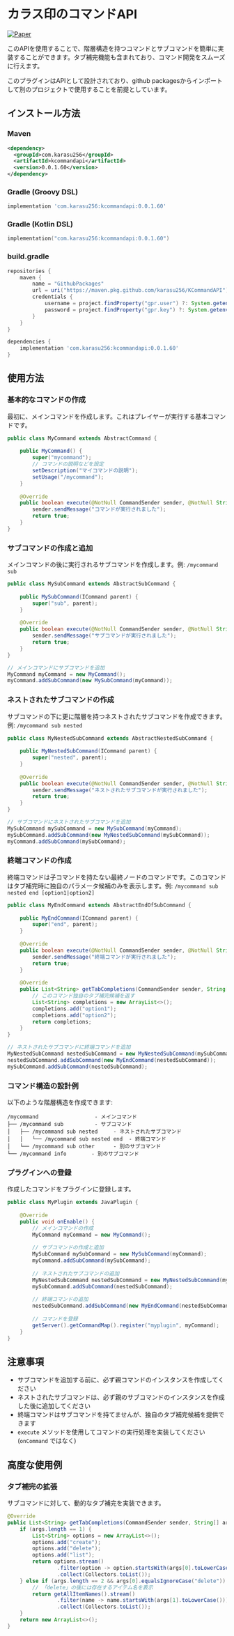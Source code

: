 # カラス印のコマンドAPI 
[![Paper](https://img.shields.io/badge/Paper-1.21.3-blue.svg)](https://papermc.io/)

このAPIを使用することで、階層構造を持つコマンドとサブコマンドを簡単に実装することができます。タブ補完機能も含まれており、コマンド開発をスムーズに行えます。

このプラグインはAPIとして設計されており、github packagesからインポートして別のプロジェクトで使用することを前提としています。

## インストール方法

### Maven

```xml
<dependency>
  <groupId>com.karasu256</groupId>
  <artifactId>kcommandapi</artifactId>
  <version>0.0.1.60</version>
</dependency>
```

### Gradle (Groovy DSL)

```groovy
implementation 'com.karasu256:kcommandapi:0.0.1.60'
```

### Gradle (Kotlin DSL)

```kotlin
implementation("com.karasu256:kcommandapi:0.0.1.60")
```

### build.gradle

```groovy
repositories {
    maven {
        name = "GithubPackages"
        url = uri("https://maven.pkg.github.com/karasu256/KCommandAPI")
        credentials {
            username = project.findProperty("gpr.user") ?: System.getenv("GITHUB_USERNAME")
            password = project.findProperty("gpr.key") ?: System.getenv("GITHUB_TOKEN")
        }
    }
}

dependencies {
    implementation 'com.karasu256:kcommandapi:0.0.1.60'
}
```

## 使用方法

### 基本的なコマンドの作成

最初に、メインコマンドを作成します。これはプレイヤーが実行する基本コマンドです。

```java
public class MyCommand extends AbstractCommand {
    
    public MyCommand() {
        super("mycommand");
        // コマンドの説明などを設定
        setDescription("マイコマンドの説明");
        setUsage("/mycommand");
    }
    
    @Override
    public boolean execute(@NotNull CommandSender sender, @NotNull String commandLabel, @NotNull String[] args) {
        sender.sendMessage("コマンドが実行されました");
        return true;
    }
}
```

### サブコマンドの作成と追加

メインコマンドの後に実行されるサブコマンドを作成します。例: `/mycommand sub`

```java
public class MySubCommand extends AbstractSubCommand {
    
    public MySubCommand(ICommand parent) {
        super("sub", parent);
    }
    
    @Override
    public boolean execute(@NotNull CommandSender sender, @NotNull String commandLabel, @NotNull String[] args) {
        sender.sendMessage("サブコマンドが実行されました");
        return true;
    }
}

// メインコマンドにサブコマンドを追加
MyCommand myCommand = new MyCommand();
myCommand.addSubCommand(new MySubCommand(myCommand));
```

### ネストされたサブコマンドの作成

サブコマンドの下に更に階層を持つネストされたサブコマンドを作成できます。例: `/mycommand sub nested`

```java
public class MyNestedSubCommand extends AbstractNestedSubCommand {
    
    public MyNestedSubCommand(ICommand parent) {
        super("nested", parent);
    }
    
    @Override
    public boolean execute(@NotNull CommandSender sender, @NotNull String commandLabel, @NotNull String[] args) {
        sender.sendMessage("ネストされたサブコマンドが実行されました");
        return true;
    }
}

// サブコマンドにネストされたサブコマンドを追加
MySubCommand mySubCommand = new MySubCommand(myCommand);
mySubCommand.addSubCommand(new MyNestedSubCommand(mySubCommand));
myCommand.addSubCommand(mySubCommand);
```

### 終端コマンドの作成

終端コマンドは子コマンドを持たない最終ノードのコマンドです。このコマンドはタブ補完時に独自のパラメータ候補のみを表示します。例: `/mycommand sub nested end [option1|option2]`

```java
public class MyEndCommand extends AbstractEndOfSubCommand {
    
    public MyEndCommand(ICommand parent) {
        super("end", parent);
    }
    
    @Override
    public boolean execute(@NotNull CommandSender sender, @NotNull String commandLabel, @NotNull String[] args) {
        sender.sendMessage("終端コマンドが実行されました");
        return true;
    }
    
    @Override
    public List<String> getTabCompletions(CommandSender sender, String[] args) {
        // このコマンド独自のタブ補完候補を返す
        List<String> completions = new ArrayList<>();
        completions.add("option1");
        completions.add("option2");
        return completions;
    }
}

// ネストされたサブコマンドに終端コマンドを追加
MyNestedSubCommand nestedSubCommand = new MyNestedSubCommand(mySubCommand);
nestedSubCommand.addSubCommand(new MyEndCommand(nestedSubCommand));
mySubCommand.addSubCommand(nestedSubCommand);
```

### コマンド構造の設計例

以下のような階層構造を作成できます:

```
/mycommand                  - メインコマンド
├── /mycommand sub          - サブコマンド
│   ├── /mycommand sub nested     - ネストされたサブコマンド
│   │   └── /mycommand sub nested end  - 終端コマンド
│   └── /mycommand sub other      - 別のサブコマンド
└── /mycommand info        - 別のサブコマンド
```

### プラグインへの登録

作成したコマンドをプラグインに登録します。

```java
public class MyPlugin extends JavaPlugin {
    
    @Override
    public void onEnable() {
        // メインコマンドの作成
        MyCommand myCommand = new MyCommand();
        
        // サブコマンドの作成と追加
        MySubCommand mySubCommand = new MySubCommand(myCommand);
        myCommand.addSubCommand(mySubCommand);
        
        // ネストされたサブコマンドの追加
        MyNestedSubCommand nestedSubCommand = new MyNestedSubCommand(mySubCommand);
        mySubCommand.addSubCommand(nestedSubCommand);
        
        // 終端コマンドの追加
        nestedSubCommand.addSubCommand(new MyEndCommand(nestedSubCommand));
        
        // コマンドを登録
        getServer().getCommandMap().register("myplugin", myCommand);
    }
}
```

## 注意事項

- サブコマンドを追加する前に、必ず親コマンドのインスタンスを作成してください
- ネストされたサブコマンドは、必ず親のサブコマンドのインスタンスを作成した後に追加してください
- 終端コマンドはサブコマンドを持てませんが、独自のタブ補完候補を提供できます
- `execute` メソッドを使用してコマンドの実行処理を実装してください (`onCommand` ではなく)

## 高度な使用例

### タブ補完の拡張

サブコマンドに対して、動的なタブ補完を実装できます。

```java
@Override
public List<String> getTabCompletions(CommandSender sender, String[] args) {
    if (args.length == 1) {
        List<String> options = new ArrayList<>();
        options.add("create");
        options.add("delete");
        options.add("list");
        return options.stream()
                .filter(option -> option.startsWith(args[0].toLowerCase()))
                .collect(Collectors.toList());
    } else if (args.length == 2 && args[0].equalsIgnoreCase("delete")) {
        // 「delete」の後には存在するアイテム名を表示
        return getAllItemNames().stream()
                .filter(name -> name.startsWith(args[1].toLowerCase()))
                .collect(Collectors.toList());
    }
    return new ArrayList<>();
}
```